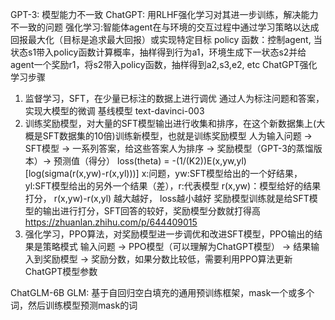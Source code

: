 GPT-3: 模型能力不一致
ChatGPT: 用RLHF强化学习对其进一步训练，解决能力不一致的问题
强化学习:智能体agent在与环境的交互过程中通过学习策略以达成回报最大化（目标是追求最大回报）或实现特定目标
policy 函数：控制agent, 当状态s1带入policy函数计算概率，抽样得到行为a1，环境生成下一状态s2并给agent一个奖励r1，将s2带入policy函数，抽样得到a2,s3,e2, etc
ChatGPT强化学习步骤
1. 监督学习，SFT，在少量已标注的数据上进行调优
   通过人为标注问题和答案，实现大模型的微调
   基线模型  text-davinci-003
2. 训练奖励模型，对大量的SFT模型输出进行收集和排序，在这个新数据集上(大概是SFT数据集的10倍)训练新模型，也就是训练奖励模型
   人为输入问题 -> SFT模型 -> 一系列答案，给这些答案人为排序 -> 奖励模型（GPT-3的蒸馏版本）-> 预测值（得分）
   loss(theta) = -(1/(K2))E(x,yw,yl)[log(sigma(r(x,yw)-r(x,yl)))]
   x:问题，yw:SFT模型给出的一个好结果， yl:SFT模型给出的另外一个结果（差），r:代表模型
   r(x,yw)：模型给好的结果打分， r(x,yw)-r(x,yl) 越大越好， loss越小越好
   奖励模型训练就是给SFT模型的输出进行打分，SFT回答的较好，奖励模型分数就打得高
   https://zhuanlan.zhihu.com/p/644409015
3. 强化学习，PPO算法，对奖励模型进一步调优和改进SFT模型，PPO输出的结果是策略模式
   输入问题 -> PPO模型（可以理解为ChatGPT模型） -> 结果输入到奖励模型 -> 奖励分数，如果分数比较低，需要利用PPO算法更新ChatGPT模型参数

ChatGLM-6B
GLM: 基于自回归空白填充的通用预训练框架，mask一个或多个词，然后训练模型预测mask的词
